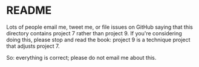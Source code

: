 # README

Lots of people email me, tweet me, or file issues on GitHub saying that this directory contains project 7 rather than project 9. If you're considering doing this, please stop and read the book: project 9 is a technique project that adjusts project 7.

So: everything is correct; please do not email me about this.